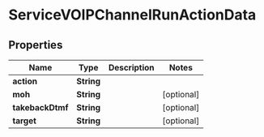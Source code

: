 

# ServiceVOIPChannelRunActionData


## Properties

| Name | Type | Description | Notes |
|------------ | ------------- | ------------- | -------------|
|**action** | **String** |  |  |
|**moh** | **String** |  |  [optional] |
|**takebackDtmf** | **String** |  |  [optional] |
|**target** | **String** |  |  [optional] |



